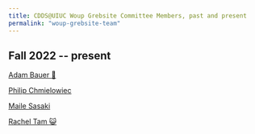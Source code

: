 ```yaml
---
title: CDDS@UIUC Woup Grebsite Committee Members, past and present
permalink: "woup-grebsite-team"
---
```


## Fall 2022 -- present
[Adam Bauer :cowboy_hat_face:](https://cdds-at-uiuc.github.io/team/adam-bauer/)

[Philip Chmielowiec](https://cdds-at-uiuc.github.io/team/philip-chmielowiec/) 

[Maile Sasaki](https://cdds-at-uiuc.github.io/team/maile-sasaki/)

[Rachel Tam :smiley_cat:](https://cdds-at-uiuc.github.io/team/rachel-tam/)